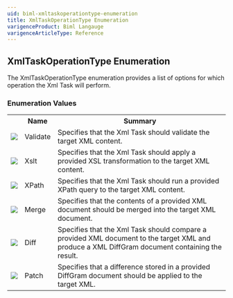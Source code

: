 ```yaml
---
uid: biml-xmltaskoperationtype-enumeration
title: XmlTaskOperationType Enumeration
varigenceProduct: Biml Langauge
varigenceArticleType: Reference
---
```


## XmlTaskOperationType Enumeration<div class="LanguageSummary"><div class ="SummaryItem">The XmlTaskOperationType enumeration provides a list of options for which operation the Xml Task will perform.</div></div><div class="EnumValueGroup">### Enumeration Values<table id="EnumValue" class="MemberList"><tbody><tr><th class="MemberTypeIconColumnHeader">&nbsp;</th><th class="MemberNameColumnHeader">Name</th><th class="MemberSummaryColumnHeader">Summary</th></tr><tr class="cd0"><td align="center" class="MemberTypeIcon"><img src="enumValue.png"></img></td><td class="MemberName">Validate</td><td class="MemberSummary"><div class ="SummaryItem">Specifies that the Xml Task should validate the target XML content.</div></td></tr><tr class="cd1"><td align="center" class="MemberTypeIcon"><img src="enumValue.png"></img></td><td class="MemberName">Xslt</td><td class="MemberSummary"><div class ="SummaryItem">Specifies that the Xml Task should apply a provided XSL transformation to the target XML content.</div></td></tr><tr class="cd0"><td align="center" class="MemberTypeIcon"><img src="enumValue.png"></img></td><td class="MemberName">XPath</td><td class="MemberSummary"><div class ="SummaryItem">Specifies that the Xml Task should run a provided XPath query to the target XML content.</div></td></tr><tr class="cd1"><td align="center" class="MemberTypeIcon"><img src="enumValue.png"></img></td><td class="MemberName">Merge</td><td class="MemberSummary"><div class ="SummaryItem">Specifies that the contents of a provided XML document should be merged into the target XML document.</div></td></tr><tr class="cd0"><td align="center" class="MemberTypeIcon"><img src="enumValue.png"></img></td><td class="MemberName">Diff</td><td class="MemberSummary"><div class ="SummaryItem">Specifies that the Xml Task should compare a provided XML document to the target XML and produce a XML DiffGram document containing the result.</div></td></tr><tr class="cd1"><td align="center" class="MemberTypeIcon"><img src="enumValue.png"></img></td><td class="MemberName">Patch</td><td class="MemberSummary"><div class ="SummaryItem">Specifies that a difference stored in a provided DiffGram document should be applied to the target XML.</div></td></tr></tbody></table></div>